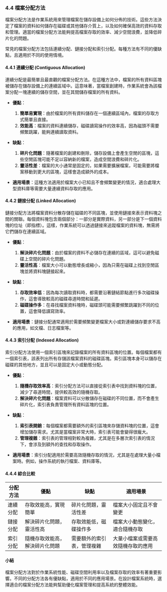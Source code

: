 ### 4.4 檔案分配方法

檔案分配方法是作業系統用來管理檔案在儲存設備上如何分佈的技術。這些方法決定了檔案的資料如何儲存在磁碟或其他儲存介質上，以及如何確保高效的資料存取和管理。適當的檔案分配方法能夠提高檔案存取的效率、減少空間浪費，並降低碎片化的問題。

常見的檔案分配方法包括連續分配、鏈接分配和索引分配。每種方法有不同的優缺點，且適用於不同的使用情境。

#### 4.4.1 連續分配 (Contiguous Allocation)

連續分配是最簡單且最直觀的檔案分配方法。在這種方法中，檔案的所有資料區塊被儲存在儲存設備上的連續區域中。這意味著，當檔案創建時，作業系統會為該檔案分配一塊連續的儲存空間，並在其間儲存檔案的所有資料。

- **優點**：
  1. **簡單易實現**：由於檔案的所有資料儲存在一個連續區域內，檔案的存取方式簡單且直接。
  2. **效能高**：檔案的資料連續儲存，磁碟讀寫操作的效率高，因為磁頭不需要頻繁跳躍，能夠連續讀取資料。
  
- **缺點**：
  1. **碎片化問題**：隨著檔案的創建和刪除，儲存設備上會產生空閒的區塊，這些空閒區塊可能不足以容納新的檔案，造成空間浪費和碎片化。
  2. **靈活性差**：檔案的大小通常是固定的，如果需要擴展檔案，可能需要將檔案移動到更大的區塊，這樣會造成額外的成本。
  
- **適用場景**：這種方法適用於檔案大小已知且不會頻繁變更的情況，適合處理大型資料庫等需要大量連續資料存取的應用。

#### 4.4.2 鏈接分配 (Linked Allocation)

鏈接分配方法將檔案資料分散存儲在磁碟的不同區塊，並使用鏈接來表示資料塊之間的關聯。每個資料塊包含兩個部分：一部分是實際資料，另一部分是下一個資料塊的位址（即指標）。這樣，作業系統可以透過鏈接來追蹤檔案的資料塊，無需將它們儲存在連續區域。

- **優點**：
  1. **解決碎片化問題**：由於檔案的資料不必儲存在連續的區域，這可以避免磁碟上空間的碎片化問題。
  2. **靈活性高**：檔案大小可以動態增長或縮小，因為只需在磁碟上找到空閒區塊並將資料塊鏈接起來。

- **缺點**：
  1. **存取效率低**：因為每次讀取資料時，都需要沿著鏈結節點進行多次磁碟操作，這會導致較高的磁碟尋道時間和延遲。
  2. **磁碟操作多**：在尋找檔案資料塊時，磁碟頭可能需要頻繁跳躍到不同的位置，這會降低讀寫效率。
  
- **適用場景**：鏈接分配通常適用於需要頻繁變更檔案大小或對連續儲存要求不高的應用，如文檔、日志檔案等。

#### 4.4.3 索引分配 (Indexed Allocation)

索引分配方法使用一個索引區塊來記錄檔案的所有資料區塊的位置。每個檔案都有一個索引表，該表列出所有存儲該檔案資料的磁碟區塊。索引區塊本身可以儲存在磁碟的其他地方，並且可以是固定大小或動態分配。

- **優點**：
  1. **隨機存取效率高**：索引分配方法可以直接從索引表中找到資料塊的位置，減少了尋道時間，提供較高效的隨機存取。
  2. **解決碎片化問題**：檔案資料可以分散儲存在磁碟的不同位置，而不會產生碎片化，索引表負責管理所有資料區塊的位置。
  
- **缺點**：
  1. **索引表開銷**：每個檔案都需要額外的索引區塊來存儲資料塊的位置，這會增加儲存需求。尤其是當檔案非常大時，索引表可能會變得很龐大。
  2. **管理複雜**：索引表的管理相對較為複雜，尤其是在多層次索引表的情況下，會涉及到額外的查找和存取操作。
  
- **適用場景**：索引分配適用於需要高效隨機存取的情況，尤其是在處理大量小檔案時。例如，操作系統的執行檔案、資料庫等。

#### 4.4.4 綜合比較

| 分配方法      | 優點                          | 缺點                          | 適用場景                |
|---------------|-------------------------------|-------------------------------|-------------------------|
| 連續分配      | 存取效能高，實現簡單           | 碎片化問題，靈活性差          | 檔案大小固定且不會變更  |
| 鏈接分配      | 解決碎片化問題，靈活性高       | 存取效能低，磁碟操作多        | 檔案大小動態變化，適合隨機存取 |
| 索引分配      | 隨機存取效能高，解決碎片化問題 | 需要額外的索引表，管理複雜    | 大量小檔案或需要高效隨機存取的應用 |

#### 小結

檔案分配方法對於作業系統性能、磁碟空間利用率以及檔案存取的效率有著重要影響。不同的分配方法各有優缺點，適用於不同的應用場景。在設計檔案系統時，選擇適合的檔案分配方法能夠幫助優化檔案管理和提高系統的整體效能。